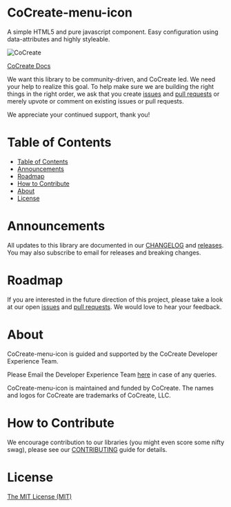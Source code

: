 # CoCreate-menu-icon
A simple HTML5 and pure javascript component. Easy configuration using data-attributes and highly styleable.

![CoCreate](https://cdn.cocreate.app/logo.png)

[CoCreate Docs](https://cocreate.app/documentation/CoCreate-menu-icon)


We want this library to be community-driven, and CoCreate led. We need your help to realize this goal. To help make sure we are building the right things in the right order, we ask that you create [issues](https://github.com/CoCreate-app/Realtime_Admin_CRM_and_CMS/issues) and [pull requests](https://github.com/CoCreate-app/Realtime_Admin_CRM_and_CMS/pulls) or merely upvote or comment on existing issues or pull requests.

We appreciate your continued support, thank you!

# Table of Contents

- [Table of Contents](#table-of-contents)
- [Announcements](#announcements)
- [Roadmap](#roadmap)
- [How to Contribute](#how-to-contribute)
- [About](#about)
- [License](#license)

<a name="announcements"></a>
# Announcements

All updates to this library are documented in our [CHANGELOG](https://github.com/CoCreate-app/CoCreate-menu-icon/blob/master/CHANGELOG.md) and [releases](https://github.com/CoCreate-app/CoCreate-menu-icon/releases). You may also subscribe to email for releases and breaking changes. 

<a name="roadmap"></a>
# Roadmap

If you are interested in the future direction of this project, please take a look at our open [issues](https://github.com/CoCreate-app/CoCreate-menu-icon/issues) and [pull requests](https://github.com/CoCreate-app/CoCreate-menu-icon/pulls). We would love to hear your feedback.


<a name="about"></a>
# About

CoCreate-menu-icon is guided and supported by the CoCreate Developer Experience Team.

Please Email the Developer Experience Team [here](mailto:develop@cocreate.app) in case of any queries.

CoCreate-menu-icon is maintained and funded by CoCreate. The names and logos for CoCreate are trademarks of CoCreate, LLC.

<a name="contribute"></a>
# How to Contribute

We encourage contribution to our libraries (you might even score some nifty swag), please see our [CONTRIBUTING](https://github.com/CoCreate-app/CoCreate-menu-icon/blob/master/CONTRIBUTING.md) guide for details.

# License
[The MIT License (MIT)](https://github.com/CoCreate-app/CoCreate-menu-icon/blob/master/LICENSE)

